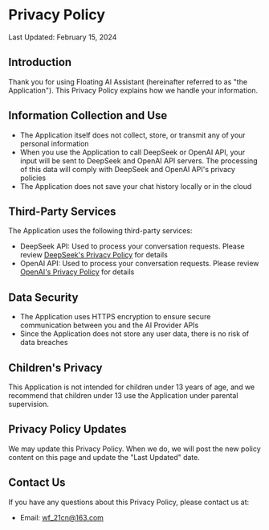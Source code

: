 # Privacy Policy

Last Updated: February 15, 2024

## Introduction
Thank you for using Floating AI Assistant (hereinafter referred to as "the Application"). This Privacy Policy explains how we handle your information.

## Information Collection and Use
- The Application itself does not collect, store, or transmit any of your personal information
- When you use the Application to call DeepSeek or OpenAI API, your input will be sent to DeepSeek and OpenAI API servers. The processing of this data will comply with DeepSeek and OpenAI API's privacy policies
- The Application does not save your chat history locally or in the cloud

## Third-Party Services
The Application uses the following third-party services:
- DeepSeek API: Used to process your conversation requests. Please review [DeepSeek's Privacy Policy](https://platform.deepseek.com/policies) for details
- OpenAI API: Used to process your conversation requests. Please review [OpenAI's Privacy Policy](https://openai.com/policies/privacy-policy) for details

## Data Security
- The Application uses HTTPS encryption to ensure secure communication between you and the AI Provider APIs
- Since the Application does not store any user data, there is no risk of data breaches

## Children's Privacy
This Application is not intended for children under 13 years of age, and we recommend that children under 13 use the Application under parental supervision.

## Privacy Policy Updates
We may update this Privacy Policy. When we do, we will post the new policy content on this page and update the "Last Updated" date.

## Contact Us
If you have any questions about this Privacy Policy, please contact us at:
- Email: wf_21cn@163.com